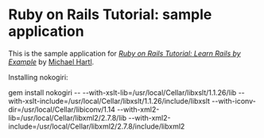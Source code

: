# Ruby on Rails Tutorial: sample application

This is the sample application for
[*Ruby on Rails Tutorial: Learn Rails by Example*](http://railstutorial.org/)
by [Michael Hartl](http://michaelhartl.com/).

Installing nokogiri:

gem install nokogiri -- --with-xslt-lib=/usr/local/Cellar/libxslt/1.1.26/lib --with-xslt-include=/usr/local/Cellar/libxslt/1.1.26/include/libxslt --with-iconv-dir=/usr/local/Cellar/libiconv/1.14 --with-xml2-lib=/usr/local/Cellar/libxml2/2.7.8/lib --with-xml2-include=/usr/local/Cellar/libxml2/2.7.8/include/libxml2


